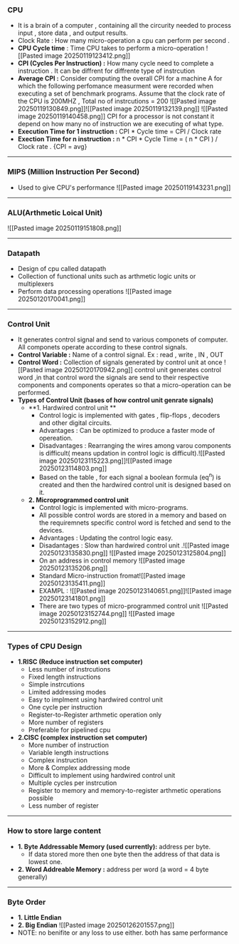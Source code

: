 ### **CPU**
- It is a brain of a computer , containing all the circurity needed to process input , store data , and output results.
- Clock Rate : How many micro-operation a cpu can perform per second .  
- **CPU Cycle time** : Time CPU takes to perform a micro-operation
![[Pasted image 20250119123412.png]]
- **CPI (Cycles Per Instruction) :** How many cycle need to complete a instruction . It can be diffrent for diffrente type of instrcution 
- **Average CPI :** Consider computing the overall CPI for a machine A for which the following perfomance measurment were recorded when executing a set of benchmark programs. Assume that the clock rate of the CPU is 200MHZ , Total no of instrcutions = 200
![[Pasted image 20250119130849.png]]![[Pasted image 20250119132139.png]]
![[Pasted image 20250119140458.png]]
CPI for a processor is not constant it depend on how many no of instruction we are executing of what type.
- **Execution Time for 1 instruction :** CPI \* Cycle time = CPI / Clock rate
- **Exection Time for n instruction :** n * CPI * Cycle Time = ( n * CPI ) / Clock rate . {CPI = avg}
---
### **MIPS (Million Instruction Per Second)**
- Used to give CPU's performance 
![[Pasted image 20250119143231.png]]
---
### **ALU(Arthmetic Loical Unit)**
 ![[Pasted image 20250119151808.png]]

---
### **Datapath**
- Design of cpu called datapath
- Collection of functional units such as arthmetic logic units or multiplexers 
- Perform data processing operations
![[Pasted image 20250120170041.png]]
---
### **Control Unit**
- It generates control signal and send to various componets of computer. All componets operate according to these control signals.
- **Control Variable :** Name of a control signal. Ex : read , write , IN , OUT
- **Control Word :** Collection of signals generated by control unit at once
![[Pasted image 20250120170942.png]]
control unit generates control word ,in that control word the signals are send to their respective components and components operates so that a micro-operation can be performed.
- **Types of Control Unit (bases of how control unit genrate signals)** 
	- **1. Hardwired control unit **
		- Control logic is implemented with gates , flip-flops , decoders and other digital circuits.
		- Advantages : Can be optimized to produce a faster mode of opereation.
		- Disadvantages : Rearranging the wires among varou components is difficult( means updation in control logic is difficult).![[Pasted image 20250123115223.png]]![[Pasted image 20250123114803.png]]
		- Based on the table , for each signal a boolean formula (eq<sup>n</sup>) is created and then the hardwired control unit is designed based on it.
	- **2. Microprogrammed control unit**
		- Control logic is implemented with micro-programs.
		- All possible control words are stored in a memory and based on the requiremnets specific control word is fetched and send to the devices.
		- Advantages : Updating the control logic easy.
		- Disadantages : Slow than hardwired control unit .![[Pasted image 20250123135830.png]] ![[Pasted image 20250123125804.png]]
		- On an address in control memory  ![[Pasted image 20250123135206.png]]
		- Standard Micro-instruction fromat![[Pasted image 20250123135411.png]]
		- EXAMPL : ![[Pasted image 20250123140651.png]]![[Pasted image 20250123141801.png]]
		- There are two types of micro-programmed control unit ![[Pasted image 20250123152744.png]] ![[Pasted image 20250123152912.png]]
---

### **Types of CPU Design**
- **1.RISC (Reduce instruction set computer)**
	- Less number of instrcutions
	- Fixed length instructions
	- Simple instrcutions
	- Limited addressing modes
	- Easy to implment using hardwired control unit
	- One cycle per instruction
	- Register-to-Register arthmetic operation only  
	- More number of registers
	- Preferable for pipelined cpu
- **2.CISC (complex instruction set computer)**
	- More number of instruction 
	- Variable length instructions
	- Complex instruction 
	- More  & Complex addressing mode
	- Difficult to implement using hardwired control unit
	- Multiple cycles per instrcution
	- Register to memory  and memory-to-register arthmetic operations possible 
	- Less number of register
---
### **How to store large content**
- **1. Byte Addressable Memory (used currently):** address per byte.
	- If data stored more then one byte then the address of that data is lowest one. 
- **2. Word Addreable Memory :**  address per word (a word = 4 byte generally)

---
### **Byte Order**
- **1. Little Endian**
- **2. Big Endian**
![[Pasted image 20250126201557.png]]
- NOTE: no benifite or any loss to use either. both has same performance 
